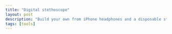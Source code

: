 ```yaml
---
title: "Digital stethoscope"
layout: post
description: "Build your own from iPhone headphones and a disposable stethoscope"
tags: [tools]
---
```

